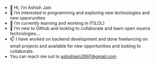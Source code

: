 - 👋 Hi, I’m Ashish Jain
- 👀 I’m interested in programming and exploring new technologies and new opporunities
- 🌱 I’m currently learning and working in IT(LOL)
- 💞️ I’m new to Github and looking to collaborate and learn open source technologies...
- 📫 I have worked on backend development and done freelancing on small projects and available for new opportunities and looking to collaborate.
- You can reach me out to ashishjain2897@gmail.com


